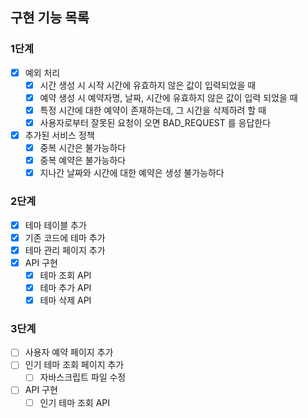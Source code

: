 ## 구현 기능 목록

### 1단계

- [x] 예외 처리
    - [x] 시간 생성 시 시작 시간에 유효하지 않은 값이 입력되었을 때
    - [x] 예약 생성 시 예약자명, 날짜, 시간에 유효하지 않은 값이 입력 되었을 때
    - [x] 특정 시간에 대한 예약이 존재하는데, 그 시간을 삭제하려 할 때
    - [x] 사용자로부터 잘못된 요청이 오면 BAD_REQUEST 를 응답한다
- [x] 추가된 서비스 정책
    - [x] 중복 시간은 불가능하다
    - [x] 중복 예약은 불가능하다
    - [x] 지나간 날짜와 시간에 대한 예약은 생성 불가능하다

### 2단계

- [x] 테마 테이블 추가
- [x] 기존 코드에 테마 추가
- [x] 테마 관리 페이지 추가
- [x] API 구현
    - [x] 테마 조회 API
    - [x] 테마 추가 API
    - [x] 테마 삭제 API

### 3단계

- [ ] 사용자 예약 페이지 추가
- [ ] 인기 테마 조회 페이지 추가
    - [ ] 자바스크립트 파일 수정
- [ ] API 구현
    - [ ] 인기 테마 조회 API
